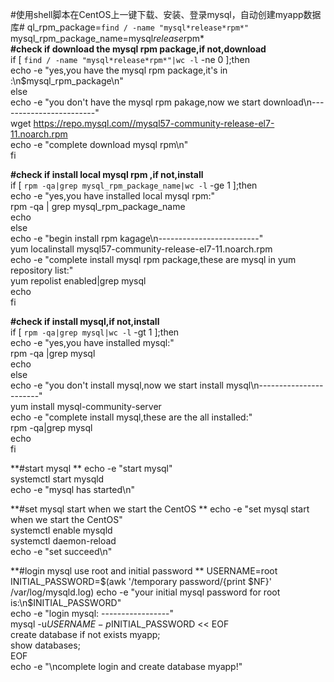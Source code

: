 #使用shell脚本在CentOS上一键下载、安装、登录mysql，自动创建myapp数据库#
ql_rpm_package=`find / -name "mysql*release*rpm*"`  
mysql_rpm_package_name=mysql*release*rpm*  
**#check if download the mysql rpm package,if not,download**  
if [ `find / -name "mysql*release*rpm*"|wc -l` -ne 0 ];then  
echo -e "yes,you have the mysql rpm package,it's in :\n$mysql_rpm_package\n"  
else  
echo -e "you don't have the mysql rpm pakage,now we start download\n------------------------"  
wget https://repo.mysql.com//mysql57-community-release-el7-11.noarch.rpm  
echo -e "complete download mysql rpm\n"  
fi  
  
**#check if install local mysql rpm ,if not,install**  
if [ `rpm -qa|grep mysql_rpm_package_name|wc -l` -ge 1 ];then  
echo -e "yes,you have installed local mysql rpm:"  
rpm -qa | grep mysql_rpm_package_name  
echo  
else  
echo -e "begin install rpm kagage\n-------------------------"  
yum localinstall mysql57-community-release-el7-11.noarch.rpm  
echo -e "complete install mysql rpm package,these are mysql in yum repository list:"  
yum repolist enabled|grep mysql  
echo  
fi  
  
**#check if install mysql,if not,install**  
if [ `rpm -qa|grep mysql|wc -l` -gt 1 ];then  
echo -e "yes,you have installed mysql:"  
rpm -qa |grep mysql  
echo  
else  
echo -e "you don't install mysql,now we start install mysql\n-----------------------"  
yum install mysql-community-server  
echo -e "complete install mysql,these are the all installed:"  
rpm -qa|grep mysql  
echo  
fi  
  
**#start mysql  **
echo -e "start mysql"  
systemctl start mysqld  
echo -e "mysql has started\n"  
  
**#set mysql start when we start the CentOS  **
echo -e "set mysql start when we start the CentOS"  
systemctl enable mysqld  
systemctl daemon-reload  
echo -e "set succeed\n"  
  
**#login mysql use root and initial password  **
USERNAME=root  
INITIAL_PASSWORD=$(awk '/temporary password/{print $NF}' /var/log/mysqld.log)  
echo -e "your initial mysql password for root is:\n$INITIAL_PASSWORD"  
echo -e "login mysql: -----------------"  
mysql -u$USERNAME -p$INITIAL_PASSWORD << EOF  
create database if not exists myapp;  
show databases;  
EOF  
echo -e "\ncomplete login and create database myapp!"  
